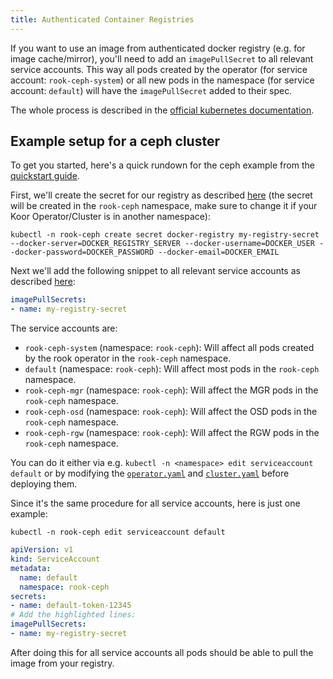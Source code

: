 ```yaml
---
title: Authenticated Container Registries
---
```


If you want to use an image from authenticated docker registry (e.g. for image cache/mirror), you'll need to
add an `imagePullSecret` to all relevant service accounts. This way all pods created by the operator (for service account:
`rook-ceph-system`) or all new pods in the namespace (for service account: `default`) will have the `imagePullSecret` added
to their spec.

The whole process is described in the [official kubernetes documentation](https://kubernetes.io/docs/tasks/configure-pod-container/configure-service-account/#add-imagepullsecrets-to-a-service-account).

## Example setup for a ceph cluster

To get you started, here's a quick rundown for the ceph example from the [quickstart guide](../quickstart.md).

First, we'll create the secret for our registry as described [here](https://kubernetes.io/docs/concepts/containers/images/#specifying-imagepullsecrets-on-a-pod) (the secret will be created in the `rook-ceph` namespace, make sure to change it if your Koor Operator/Cluster is in another namespace):

```console
kubectl -n rook-ceph create secret docker-registry my-registry-secret --docker-server=DOCKER_REGISTRY_SERVER --docker-username=DOCKER_USER --docker-password=DOCKER_PASSWORD --docker-email=DOCKER_EMAIL
```

Next we'll add the following snippet to all relevant service accounts as described [here](https://kubernetes.io/docs/tasks/configure-pod-container/configure-service-account/#add-imagepullsecrets-to-a-service-account):

```yaml
imagePullSecrets:
- name: my-registry-secret
```

The service accounts are:

* `rook-ceph-system` (namespace: `rook-ceph`): Will affect all pods created by the rook operator in the `rook-ceph` namespace.
* `default` (namespace: `rook-ceph`): Will affect most pods in the `rook-ceph` namespace.
* `rook-ceph-mgr` (namespace: `rook-ceph`): Will affect the MGR pods in the `rook-ceph` namespace.
* `rook-ceph-osd` (namespace: `rook-ceph`): Will affect the OSD pods in the `rook-ceph` namespace.
* `rook-ceph-rgw` (namespace: `rook-ceph`): Will affect the RGW pods in the `rook-ceph` namespace.

You can do it either via e.g. `kubectl -n <namespace> edit serviceaccount default` or by modifying the [`operator.yaml`](https://github.com/koor-tech/koor/blob/master/deploy/examples/operator.yaml)
and [`cluster.yaml`](https://github.com/koor-tech/koor/blob/master/deploy/examples/cluster.yaml) before deploying them.

Since it's the same procedure for all service accounts, here is just one example:

```console
kubectl -n rook-ceph edit serviceaccount default
```

```yaml hl_lines="9-10"
apiVersion: v1
kind: ServiceAccount
metadata:
  name: default
  namespace: rook-ceph
secrets:
- name: default-token-12345
# Add the highlighted lines:
imagePullSecrets:
- name: my-registry-secret
```

After doing this for all service accounts all pods should be able to pull the image from your registry.
